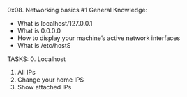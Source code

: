 0x08. Networking basics #1
General Knowledge:
- What is localhost/127.0.0.1
- What is 0.0.0.0
- How to display your machine’s active network interfaces 
- What is /etc/hostS

TASKS:
0. Localhost 
1. All IPs 
2. Change your home IPS
3. Show attached IPs
